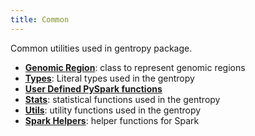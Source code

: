 ```yaml
---
title: Common
---
```


Common utilities used in gentropy package.

- [**Genomic Region**](genomic_region.md): class to represent genomic regions
- [**Types**](types.md): Literal types used in the gentropy
- [**User Defined PySpark functions**](udf.md)
- [**Stats**](stats.md): statistical functions used in the gentropy
- [**Utils**](utils.md): utility functions used in the gentropy
- [**Spark Helpers**](spark_helpers.md): helper functions for Spark

